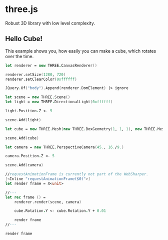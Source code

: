 # three.js

Robust 3D library with low level complexity.

## Hello Cube!

This example shows you, how easily you can make a cube, which rotates over the time.

```fsharp
let renderer = new THREE.CanvasRenderer()

renderer.setSize(1280, 720)
renderer.setClearColor(0xffffff)

JQuery.Of("body").Append(renderer.DomElement) |> ignore

let scene = new THREE.Scene()
let light = new THREE.DirectionalLight(0xffffff)

light.Position.Z <- 5

scene.Add(light)

let cube = new THREE.Mesh(new THREE.BoxGeometry(1, 1, 1), new THREE.MeshNormalMaterial())

scene.Add(cube)

let camera = new THREE.PerspectiveCamera(45., 16./9.)

camera.Position.Z <- 5

scene.Add(camera)

//requestAnimationFrame is currently not part of the WebSharper.
[<Inline "requestAnimationFrame($0)">]
let render frame = X<unit>

//---
let rec frame () =
	renderer.render(scene, camera)

	cube.Rotation.Y <- cube.Rotation.Y + 0.01

	render frame
//---

render frame
```